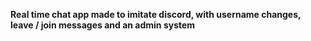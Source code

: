 **Real time chat app made to imitate discord, with username changes, leave / join messages and an admin system**
